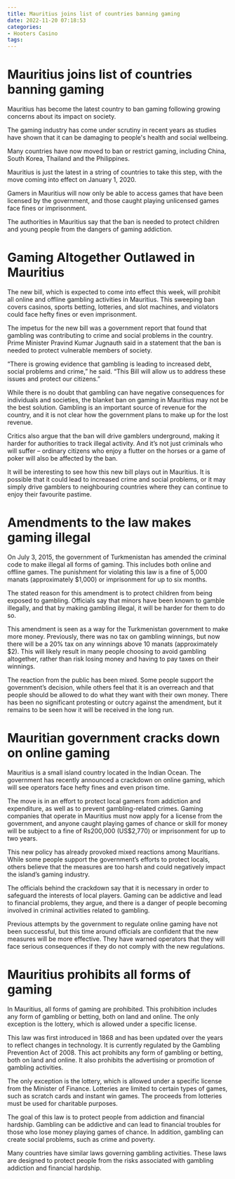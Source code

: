 ```yaml
---
title: Mauritius joins list of countries banning gaming
date: 2022-11-20 07:18:53
categories:
- Hooters Casino
tags:
---
```



#  Mauritius joins list of countries banning gaming

Mauritius has become the latest country to ban gaming following growing concerns about its impact on society.

The gaming industry has come under scrutiny in recent years as studies have shown that it can be damaging to people's health and social wellbeing.

Many countries have now moved to ban or restrict gaming, including China, South Korea, Thailand and the Philippines.

Mauritius is just the latest in a string of countries to take this step, with the move coming into effect on January 1, 2020.

Gamers in Mauritius will now only be able to access games that have been licensed by the government, and those caught playing unlicensed games face fines or imprisonment.

The authorities in Mauritius say that the ban is needed to protect children and young people from the dangers of gaming addiction.

#  Gaming Altogether Outlawed in Mauritius

The new bill, which is expected to come into effect this week, will prohibit all online and offline gambling activities in Mauritius. This sweeping ban covers casinos, sports betting, lotteries, and slot machines, and violators could face hefty fines or even imprisonment.

The impetus for the new bill was a government report that found that gambling was contributing to crime and social problems in the country. Prime Minister Pravind Kumar Jugnauth said in a statement that the ban is needed to protect vulnerable members of society.

“There is growing evidence that gambling is leading to increased debt, social problems and crime,” he said. “This Bill will allow us to address these issues and protect our citizens.”

While there is no doubt that gambling can have negative consequences for individuals and societies, the blanket ban on gaming in Mauritius may not be the best solution. Gambling is an important source of revenue for the country, and it is not clear how the government plans to make up for the lost revenue.

Critics also argue that the ban will drive gamblers underground, making it harder for authorities to track illegal activity. And it’s not just criminals who will suffer – ordinary citizens who enjoy a flutter on the horses or a game of poker will also be affected by the ban.

It will be interesting to see how this new bill plays out in Mauritius. It is possible that it could lead to increased crime and social problems, or it may simply drive gamblers to neighbouring countries where they can continue to enjoy their favourite pastime.

#  Amendments to the law makes gaming illegal

On July 3, 2015, the government of Turkmenistan has amended the criminal code to make illegal all forms of gaming. This includes both online and offline games. The punishment for violating this law is a fine of 5,000 manats (approximately $1,000) or imprisonment for up to six months.

The stated reason for this amendment is to protect children from being exposed to gambling. Officials say that minors have been known to gamble illegally, and that by making gambling illegal, it will be harder for them to do so.

This amendment is seen as a way for the Turkmenistan government to make more money. Previously, there was no tax on gambling winnings, but now there will be a 20% tax on any winnings above 10 manats (approximately $2). This will likely result in many people choosing to avoid gambling altogether, rather than risk losing money and having to pay taxes on their winnings.

The reaction from the public has been mixed. Some people support the government’s decision, while others feel that it is an overreach and that people should be allowed to do what they want with their own money. There has been no significant protesting or outcry against the amendment, but it remains to be seen how it will be received in the long run.

#  Mauritian government cracks down on online gaming

Mauritius is a small island country located in the Indian Ocean. The government has recently announced a crackdown on online gaming, which will see operators face hefty fines and even prison time.

The move is in an effort to protect local gamers from addiction and expenditure, as well as to prevent gambling-related crimes. Gaming companies that operate in Mauritius must now apply for a license from the government, and anyone caught playing games of chance or skill for money will be subject to a fine of Rs200,000 (US$2,770) or imprisonment for up to two years.

This new policy has already provoked mixed reactions among Mauritians. While some people support the government’s efforts to protect locals, others believe that the measures are too harsh and could negatively impact the island’s gaming industry.

The officials behind the crackdown say that it is necessary in order to safeguard the interests of local players. Gaming can be addictive and lead to financial problems, they argue, and there is a danger of people becoming involved in criminal activities related to gambling.

Previous attempts by the government to regulate online gaming have not been successful, but this time around officials are confident that the new measures will be more effective. They have warned operators that they will face serious consequences if they do not comply with the new regulations.

#  Mauritius prohibits all forms of gaming

In Mauritius, all forms of gaming are prohibited. This prohibition includes any form of gambling or betting, both on land and online. The only exception is the lottery, which is allowed under a specific license.

This law was first introduced in 1868 and has been updated over the years to reflect changes in technology. It is currently regulated by the Gambling Prevention Act of 2008. This act prohibits any form of gambling or betting, both on land and online. It also prohibits the advertising or promotion of gambling activities.

The only exception is the lottery, which is allowed under a specific license from the Minister of Finance. Lotteries are limited to certain types of games, such as scratch cards and instant win games. The proceeds from lotteries must be used for charitable purposes.

The goal of this law is to protect people from addiction and financial hardship. Gambling can be addictive and can lead to financial troubles for those who lose money playing games of chance. In addition, gambling can create social problems, such as crime and poverty.

Many countries have similar laws governing gambling activities. These laws are designed to protect people from the risks associated with gambling addiction and financial hardship.